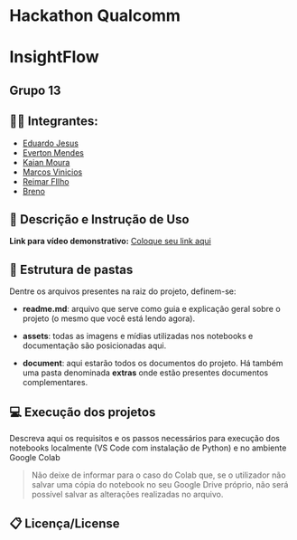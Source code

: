 # Hackathon Qualcomm

# InsightFlow

## Grupo 13

## :student: Integrantes: 
- <a href="https://www.linkedin.com/in/eduardo-jesus-2bb399285/">Eduardo Jesus</a>
- <a href="https://www.linkedin.com/in/evertonmdev/">Everton Mendes</a>
- <a href="https://www.linkedin.com/in/kaian-moura-56b8871b4">Kaian Moura</a> 
- <a href="https://www.linkedin.com/in/marcos-vinicios-02174b24b/?utm_source=share&utm_campaign=share_via&utm_content=profile&utm_medium=ios_app">Marcos Vinicios</a> 
- <a href="https://www.linkedin.com/in/reimar-filho/">Reimar FIlho</a>
- <a href="https://www.linkedin.com/in/victorbarq/">Breno</a>


## 📝 Descrição e Instrução de Uso

<b>Link para vídeo demonstrativo:</b> <a href="">Coloque seu link aqui</a>

## 📁 Estrutura de pastas

Dentre os arquivos presentes na raiz do projeto, definem-se:

- <b>readme.md</b>: arquivo que serve como guia e explicação geral sobre o projeto (o mesmo que você está lendo agora).

- <b>assets</b>: todas as imagens e mídias utilizadas nos notebooks e documentação são posicionadas aqui.

- <b>document</b>: aqui estarão todos os documentos do projeto. Há também uma pasta denominada <b>extras</b> onde estão presentes documentos complementares.

## 💻 Execução dos projetos

Descreva aqui os requisitos e os passos necessários para execução dos notebooks localmente (VS Code com instalação de Python) e no ambiente Google Colab

> Não deixe de informar para o caso do Colab que, se o utilizador não salvar uma cópia do notebook no seu Google Drive próprio, não será possível salvar as alterações realizadas no arquivo.

## 📋 Licença/License
